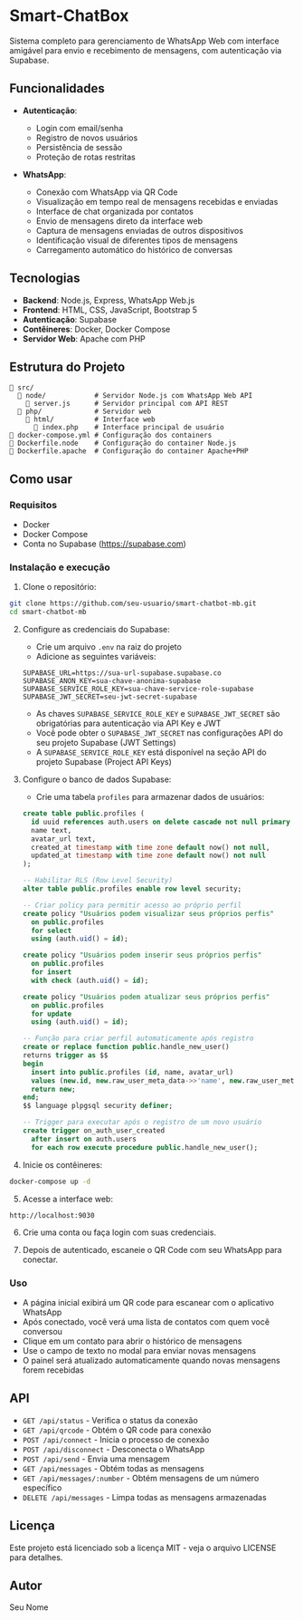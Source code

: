 # Smart-ChatBox

Sistema completo para gerenciamento de WhatsApp Web com interface amigável para envio e recebimento de mensagens, com autenticação via Supabase.

## Funcionalidades

- **Autenticação**:
  - Login com email/senha
  - Registro de novos usuários
  - Persistência de sessão
  - Proteção de rotas restritas
  
- **WhatsApp**:
  - Conexão com WhatsApp via QR Code
  - Visualização em tempo real de mensagens recebidas e enviadas
  - Interface de chat organizada por contatos
  - Envio de mensagens direto da interface web
  - Captura de mensagens enviadas de outros dispositivos
  - Identificação visual de diferentes tipos de mensagens
  - Carregamento automático do histórico de conversas

## Tecnologias

- **Backend**: Node.js, Express, WhatsApp Web.js
- **Frontend**: HTML, CSS, JavaScript, Bootstrap 5
- **Autenticação**: Supabase
- **Contêineres**: Docker, Docker Compose
- **Servidor Web**: Apache com PHP

## Estrutura do Projeto

```
📁 src/
  📁 node/            # Servidor Node.js com WhatsApp Web API
    📄 server.js      # Servidor principal com API REST
  📁 php/             # Servidor web
    📁 html/          # Interface web
      📄 index.php    # Interface principal de usuário
📄 docker-compose.yml # Configuração dos containers
📄 Dockerfile.node    # Configuração do container Node.js
📄 Dockerfile.apache  # Configuração do container Apache+PHP
```

## Como usar

### Requisitos

- Docker
- Docker Compose
- Conta no Supabase (https://supabase.com)

### Instalação e execução

1. Clone o repositório:
```bash
git clone https://github.com/seu-usuario/smart-chatbot-mb.git
cd smart-chatbot-mb
```

2. Configure as credenciais do Supabase:
   - Crie um arquivo `.env` na raiz do projeto
   - Adicione as seguintes variáveis:
   ```
   SUPABASE_URL=https://sua-url-supabase.supabase.co
   SUPABASE_ANON_KEY=sua-chave-anonima-supabase
   SUPABASE_SERVICE_ROLE_KEY=sua-chave-service-role-supabase
   SUPABASE_JWT_SECRET=seu-jwt-secret-supabase
   ```
   - As chaves `SUPABASE_SERVICE_ROLE_KEY` e `SUPABASE_JWT_SECRET` são obrigatórias para autenticação via API Key e JWT
   - Você pode obter o `SUPABASE_JWT_SECRET` nas configurações API do seu projeto Supabase (JWT Settings)
   - A `SUPABASE_SERVICE_ROLE_KEY` está disponível na seção API do projeto Supabase (Project API Keys)

3. Configure o banco de dados Supabase:
   - Crie uma tabela `profiles` para armazenar dados de usuários:
   ```sql
   create table public.profiles (
     id uuid references auth.users on delete cascade not null primary key,
     name text,
     avatar_url text,
     created_at timestamp with time zone default now() not null,
     updated_at timestamp with time zone default now() not null
   );

   -- Habilitar RLS (Row Level Security)
   alter table public.profiles enable row level security;

   -- Criar policy para permitir acesso ao próprio perfil
   create policy "Usuários podem visualizar seus próprios perfis"
     on public.profiles
     for select
     using (auth.uid() = id);

   create policy "Usuários podem inserir seus próprios perfis"
     on public.profiles
     for insert
     with check (auth.uid() = id);

   create policy "Usuários podem atualizar seus próprios perfis"
     on public.profiles
     for update
     using (auth.uid() = id);

   -- Função para criar perfil automaticamente após registro
   create or replace function public.handle_new_user()
   returns trigger as $$
   begin
     insert into public.profiles (id, name, avatar_url)
     values (new.id, new.raw_user_meta_data->>'name', new.raw_user_meta_data->>'avatar_url');
     return new;
   end;
   $$ language plpgsql security definer;

   -- Trigger para executar após o registro de um novo usuário
   create trigger on_auth_user_created
     after insert on auth.users
     for each row execute procedure public.handle_new_user();
   ```

4. Inicie os contêineres:
```bash
docker-compose up -d
```

5. Acesse a interface web:
```
http://localhost:9030
```

6. Crie uma conta ou faça login com suas credenciais.

7. Depois de autenticado, escaneie o QR Code com seu WhatsApp para conectar.

### Uso

- A página inicial exibirá um QR code para escanear com o aplicativo WhatsApp
- Após conectado, você verá uma lista de contatos com quem você conversou
- Clique em um contato para abrir o histórico de mensagens
- Use o campo de texto no modal para enviar novas mensagens
- O painel será atualizado automaticamente quando novas mensagens forem recebidas

## API

- `GET /api/status` - Verifica o status da conexão
- `GET /api/qrcode` - Obtém o QR code para conexão
- `POST /api/connect` - Inicia o processo de conexão
- `POST /api/disconnect` - Desconecta o WhatsApp
- `POST /api/send` - Envia uma mensagem
- `GET /api/messages` - Obtém todas as mensagens
- `GET /api/messages/:number` - Obtém mensagens de um número específico
- `DELETE /api/messages` - Limpa todas as mensagens armazenadas

## Licença

Este projeto está licenciado sob a licença MIT - veja o arquivo LICENSE para detalhes.

## Autor

Seu Nome